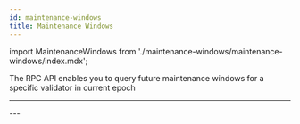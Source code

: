 ```yaml
---
id: maintenance-windows
title: Maintenance Windows
---
```


import MaintenanceWindows from './maintenance-windows/maintenance-windows/index.mdx';

The RPC API enables you to query future maintenance windows for a specific validator 
in current epoch

---
<MaintenanceWindows />
---
